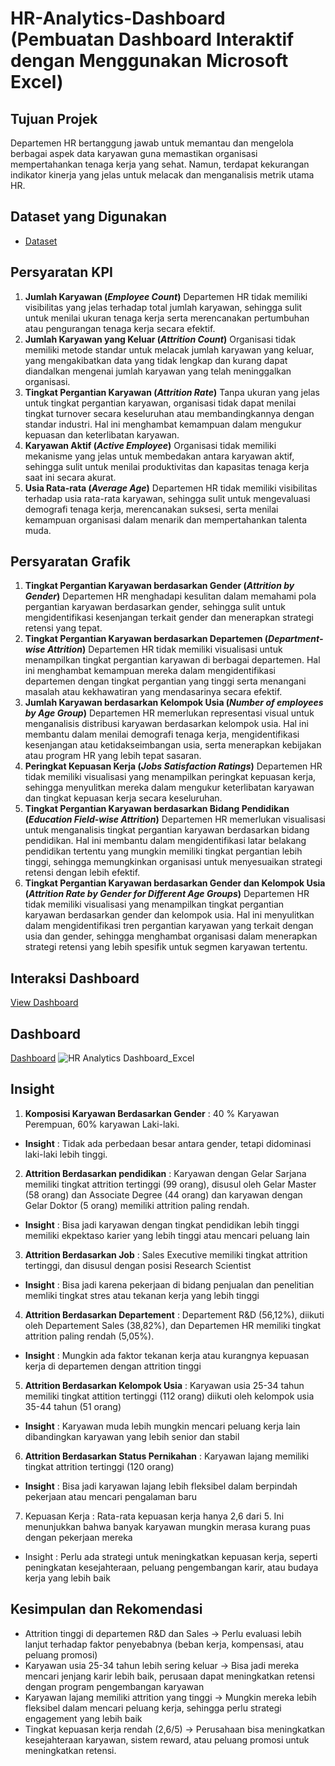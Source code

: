 # HR-Analytics-Dashboard (Pembuatan Dashboard Interaktif dengan Menggunakan Microsoft Excel)

## Tujuan Projek
Departemen HR bertanggung jawab untuk memantau dan mengelola berbagai aspek data karyawan guna memastikan organisasi mempertahankan tenaga kerja yang sehat. Namun, terdapat kekurangan indikator kinerja yang jelas untuk melacak dan menganalisis metrik utama HR.

## Dataset yang Digunakan
- <a href="https://github.com/ifanapridarahman/HR-Analytics-Dashboard-Excel/blob/main/HR%20DATA_Excel_new.xlsx">Dataset</a>

## Persyaratan KPI
1.	**Jumlah Karyawan (_Employee Count_)**
Departemen HR tidak memiliki visibilitas yang jelas terhadap total jumlah karyawan, sehingga sulit untuk menilai ukuran tenaga kerja serta merencanakan pertumbuhan atau pengurangan tenaga kerja secara efektif.
2. **Jumlah Karyawan yang Keluar (_Attrition Count_)**
Organisasi tidak memiliki metode standar untuk melacak jumlah karyawan yang keluar, yang mengakibatkan data yang tidak lengkap dan kurang dapat diandalkan mengenai jumlah karyawan yang telah meninggalkan organisasi.
3. **Tingkat Pergantian Karyawan (_Attrition Rate_)**
Tanpa ukuran yang jelas untuk tingkat pergantian karyawan, organisasi tidak dapat menilai tingkat turnover secara keseluruhan atau membandingkannya dengan standar industri. Hal ini menghambat kemampuan dalam mengukur kepuasan dan keterlibatan karyawan.
4.	**Karyawan Aktif (_Active Employee_)**
Organisasi tidak memiliki mekanisme yang jelas untuk membedakan antara karyawan aktif, sehingga sulit untuk menilai produktivitas dan kapasitas tenaga kerja saat ini secara akurat.
5.	**Usia Rata-rata (_Average Age_)**
Departemen HR tidak memiliki visibilitas terhadap usia rata-rata karyawan, sehingga sulit untuk mengevaluasi demografi tenaga kerja, merencanakan suksesi, serta menilai kemampuan organisasi dalam menarik dan mempertahankan talenta muda.

## Persyaratan Grafik
1. **Tingkat Pergantian Karyawan berdasarkan Gender (_Attrition by Gender_)**
Departemen HR menghadapi kesulitan dalam memahami pola pergantian karyawan berdasarkan gender, sehingga sulit untuk mengidentifikasi kesenjangan terkait gender dan menerapkan strategi retensi yang tepat.
2. **Tingkat Pergantian Karyawan berdasarkan Departemen (_Department-wise Attrition_)**
Departemen HR tidak memiliki visualisasi untuk menampilkan tingkat pergantian karyawan di berbagai departemen. Hal ini menghambat kemampuan mereka dalam mengidentifikasi departemen dengan tingkat pergantian yang tinggi serta menangani masalah atau kekhawatiran yang mendasarinya secara efektif.
3.	**Jumlah Karyawan berdasarkan Kelompok Usia (_Number of employees by Age Group_)**
Departemen HR memerlukan representasi visual untuk menganalisis distribusi karyawan berdasarkan kelompok usia. Hal ini membantu dalam menilai demografi tenaga kerja, mengidentifikasi kesenjangan atau ketidakseimbangan usia, serta menerapkan kebijakan atau program HR yang lebih tepat sasaran.
4.	**Peringkat Kepuasan Kerja (_Jobs Satisfaction Ratings_)**
Departemen HR tidak memiliki visualisasi yang menampilkan peringkat kepuasan kerja, sehingga menyulitkan mereka dalam mengukur keterlibatan karyawan dan tingkat kepuasan kerja secara keseluruhan.
5.	**Tingkat Pergantian Karyawan berdasarkan Bidang Pendidikan (_Education Field-wise Attrition_)**
Departemen HR memerlukan visualisasi untuk menganalisis tingkat pergantian karyawan berdasarkan bidang pendidikan. Hal ini membantu dalam mengidentifikasi latar belakang pendidikan tertentu yang mungkin memiliki tingkat pergantian lebih tinggi, sehingga memungkinkan organisasi untuk menyesuaikan strategi retensi dengan lebih efektif.
6.	**Tingkat Pergantian Karyawan berdasarkan Gender dan Kelompok Usia (_Attrition Rate by Gender for Different Age Groups_)**
Departemen HR tidak memiliki visualisasi yang menampilkan tingkat pergantian karyawan berdasarkan gender dan kelompok usia. Hal ini menyulitkan dalam mengidentifikasi tren pergantian karyawan yang terkait dengan usia dan gender, sehingga menghambat organisasi dalam menerapkan strategi retensi yang lebih spesifik untuk segmen karyawan tertentu.

## Interaksi Dashboard
<a href="https://github.com/ifanapridarahman/HR-Analytics-Dashboard-Excel/blob/main/HR%20DATA_Excel_new.xlsx">View Dashboard</a>

## Dashboard
<a href="https://github.com/ifanapridarahman/HR-Analytics-Dashboard-Excel/blob/main/HR%20Analytics%20Dashboard_Excel.png">Dashboard</a>
![HR Analytics Dashboard_Excel](https://github.com/user-attachments/assets/037bc473-7a93-44c6-8c10-ae0bf542750f)

## Insight
1. **Komposisi Karyawan Berdasarkan Gender** : 40 % Karyawan Perempuan, 60% karyawan Laki-laki.
- **Insight** : Tidak ada perbedaan besar antara gender, tetapi didominasi laki-laki lebih tinggi.
2. **Attrition Berdasarkan pendidikan** : Karyawan dengan Gelar Sarjana memiliki tingkat attrition tertinggi (99 orang), disusul oleh Gelar Master (58 orang) dan Associate Degree (44 orang) dan karyawan dengan Gelar Doktor (5 orang) memiliki attrition paling rendah.
- **Insight** : Bisa jadi karyawan dengan tingkat pendidikan lebih tinggi memiliki ekpektaso karier yang lebih tinggi atau mencari peluang lain
3. **Attrition Berdasarkan Job** : Sales Executive memiliki tingkat attrition tertinggi, dan disusul dengan posisi Research Scientist
  - **Insight** : Bisa jadi karena pekerjaan di bidang penjualan dan penelitian memliki tingkat stres atau tekanan kerja yang lebih tinggi
4. **Attrition Berdasarkan Departement** : Departement R&D (56,12%), diikuti oleh Departement Sales (38,82%), dan Departemen HR memiliki tingkat attrition paling rendah (5,05%).
- **Insight** : Mungkin ada faktor tekanan kerja atau kurangnya kepuasan kerja di departemen dengan attrition tinggi
5. **Attrition Berdasarkan Kelompok Usia** : Karyawan usia 25-34 tahun memiliki tingkat attition tertinggi (112 orang) diikuti oleh kelompok usia 35-44 tahun (51 orang)
- **Insight** : Karyawan muda lebih mungkin mencari peluang kerja lain dibandingkan karyawan yang lebih senior dan stabil
6. **Attrition Berdasarkan Status Pernikahan** : Karyawan lajang memiliki tingkat attrition tertinggi (120 orang)
- **Insight** : Bisa jadi karyawan lajang lebih fleksibel dalam berpindah pekerjaan atau mencari pengalaman baru
7. Kepuasan Kerja : Rata-rata kepuasan kerja hanya 2,6 dari 5. Ini menunjukkan bahwa banyak karyawan mungkin merasa kurang puas dengan pekerjaan mereka
- Insight : Perlu ada strategi untuk meningkatkan kepuasan kerja, seperti peningkatan kesejahteraan, peluang pengembangan karir, atau budaya kerja yang lebih baik

## Kesimpulan dan Rekomendasi
- Attrition tinggi di departemen R&D dan Sales -> Perlu evaluasi lebih lanjut terhadap faktor penyebabnya (beban kerja, kompensasi, atau peluang promosi)
- Karyawan usia 25-34 tahun lebih sering keluar -> Bisa jadi mereka mencari jenjang karir lebih baik, perusaan dapat meningkatkan retensi dengan program pengembangan karyawan
- Karyawan lajang memiliki attrition yang tinggi -> Mungkin mereka lebih fleksibel dalam mencari peluang kerja, sehingga perlu strategi engagement yang lebih baik
- Tingkat kepuasan kerja rendah (2,6/5) -> Perusahaan bisa meningkatkan kesejahteraan karyawan, sistem reward, atau peluang promosi untuk meningkatkan retensi.











